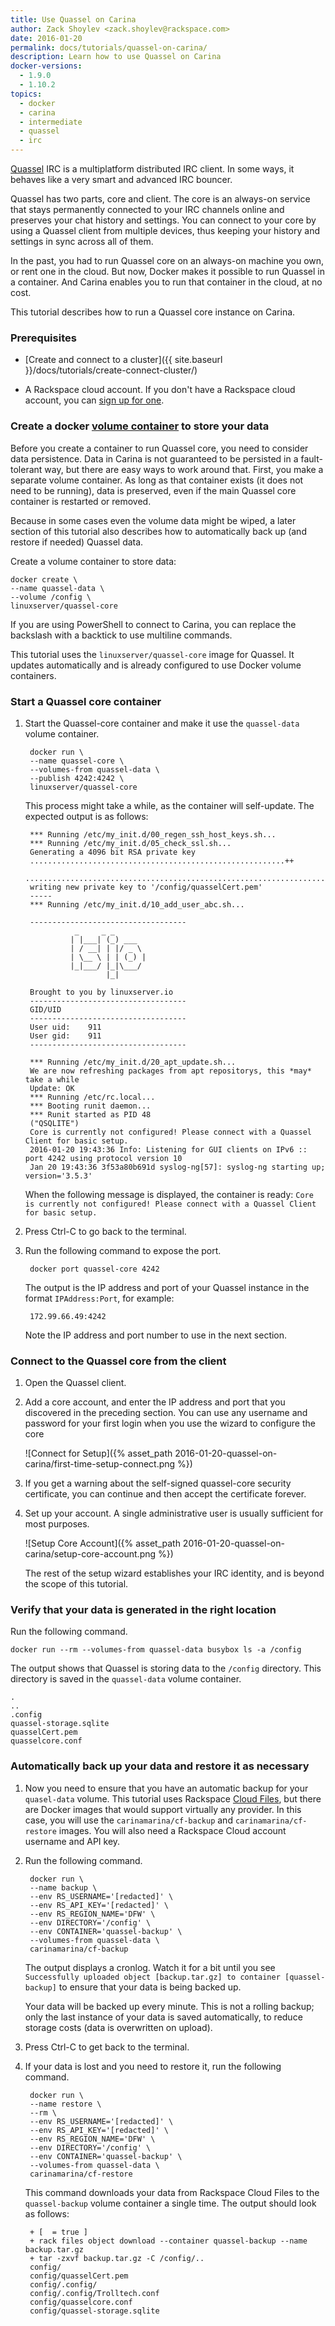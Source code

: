 ```yaml
---
title: Use Quassel on Carina
author: Zack Shoylev <zack.shoylev@rackspace.com>
date: 2016-01-20
permalink: docs/tutorials/quassel-on-carina/
description: Learn how to use Quassel on Carina
docker-versions:
  - 1.9.0
  - 1.10.2
topics:
  - docker
  - carina
  - intermediate
  - quassel
  - irc  
---
```


[Quassel](http://www.quassel-irc.org/about) IRC is a multiplatform distributed IRC client.  In some ways, it behaves like a very smart and advanced IRC bouncer.

Quassel has two parts, core and client. The core is an always-on service that stays permanently connected to your IRC channels online and preserves your chat history and settings. You can connect to your core by using a Quassel client from multiple devices, thus keeping your history and settings in sync across all of them.

In the past, you had to run Quassel core on an always-on machine you own, or rent one in the cloud. But now, Docker makes it possible to run Quassel in a container. And Carina enables you to run that container in the cloud, at no cost.

This tutorial describes how to run a Quassel core instance on Carina.

### Prerequisites

- [Create and connect to a cluster]({{ site.baseurl }}/docs/tutorials/create-connect-cluster/)

- A Rackspace cloud account. If you don't have a Rackspace cloud account, you can
[sign up for one](https://www.rackspace.com/cloud).

### Create a docker [volume container](https://docs.docker.com/engine/userguide/dockervolumes/) to store your data

Before you create a container to run Quassel core, you need to consider data
persistence. Data in Carina is not guaranteed to be persisted in a fault-tolerant way, but there are easy ways to work around that. First, you make a separate volume container. As long as that container exists (it does not need to be running), data is preserved, even if the main Quassel core container is restarted or removed.

Because in some cases even the volume data might be wiped, a later section of this
tutorial also describes how to automatically back up (and restore if needed) Quassel
data.

Create a volume container to store data:


    docker create \
    --name quassel-data \
    --volume /config \
    linuxserver/quassel-core

If you are using PowerShell to connect to Carina, you can replace the backslash with a backtick to use multiline commands.

This tutorial uses the `linuxserver/quassel-core` image for Quassel. It updates automatically and is already configured to use Docker volume containers.

### Start a Quassel core container

1. Start the Quassel-core container and make it use the `quassel-data` volume container.

        docker run \  
        --name quassel-core \  
        --volumes-from quassel-data \  
        --publish 4242:4242 \
        linuxserver/quassel-core

    This process might take a while, as the container will self-update. The expected output is as follows:


        *** Running /etc/my_init.d/00_regen_ssh_host_keys.sh...
        *** Running /etc/my_init.d/05_check_ssl.sh...
        Generating a 4096 bit RSA private key
        .........................................................++
        ....................................................................................++
        writing new private key to '/config/quasselCert.pem'
        -----
        *** Running /etc/my_init.d/10_add_user_abc.sh...

        -----------------------------------
                  _     _ _
                 | |___| (_) ___
                 | / __| | |/ _ \
                 | \__ \ | | (_) |
                 |_|___/ |_|\___/
                         |_|

        Brought to you by linuxserver.io
        -----------------------------------
        GID/UID
        -----------------------------------
        User uid:    911
        User gid:    911
        -----------------------------------

        *** Running /etc/my_init.d/20_apt_update.sh...
        We are now refreshing packages from apt repositorys, this *may* take a while
        Update: OK
        *** Running /etc/rc.local...
        *** Booting runit daemon...
        *** Runit started as PID 48
        ("QSQLITE")
        Core is currently not configured! Please connect with a Quassel Client for basic setup.
        2016-01-20 19:43:36 Info: Listening for GUI clients on IPv6 :: port 4242 using protocol version 10
        Jan 20 19:43:36 3f53a80b691d syslog-ng[57]: syslog-ng starting up; version='3.5.3'

    When the following message is displayed, the container is ready: `Core is currently not configured! Please connect with a Quassel Client for basic setup.`

1. Press Ctrl-C to go back to the terminal.
1. Run the following command to expose the port.

        docker port quassel-core 4242

    The output is the IP address and port of your Quassel instance in the format `IPAddress:Port`, for example:

        172.99.66.49:4242

    Note the IP address and port number to use in the next section.

### Connect to the Quassel core from the client

1. Open the Quassel client.
1. Add a core account, and enter the IP address and port that you discovered in the
preceding section. You can use any username and password for your first login
when you use the wizard to configure the core

    ![Connect for Setup]({% asset_path 2016-01-20-quassel-on-carina/first-time-setup-connect.png %})

1. If you get a warning about the self-signed quassel-core security certificate, you can continue and then accept the certificate forever.

1. Set up your account. A single administrative user is usually sufficient for most
purposes.

    ![Setup Core Account]({% asset_path 2016-01-20-quassel-on-carina/setup-core-account.png %})

    The rest of the setup wizard establishes your IRC identity, and is beyond the scope of this tutorial.

### Verify that your data is generated in the right location

Run the following command.

    docker run --rm --volumes-from quassel-data busybox ls -a /config

The output shows that Quassel is storing data to the `/config` directory. This directory is saved in the `quassel-data` volume container.

    .
    ..
    .config
    quassel-storage.sqlite
    quasselCert.pem
    quasselcore.conf

### Automatically back up your data and restore it as necessary

1. Now you need to ensure that you have an automatic backup for your `quasel-data` volume. This tutorial uses Rackspace [Cloud Files](https://www.rackspace.com/cloud/files), but there are Docker images that would support virtually any provider. In this case, you will use the `carinamarina/cf-backup` and `carinamarina/cf-restore` images. You will also need a Rackspace Cloud account username and API key.

1. Run the following command.

        docker run \
        --name backup \
        --env RS_USERNAME='[redacted]' \
        --env RS_API_KEY='[redacted]' \
        --env RS_REGION_NAME='DFW' \
        --env DIRECTORY='/config' \
        --env CONTAINER='quassel-backup' \
        --volumes-from quassel-data \
        carinamarina/cf-backup

    The output displays a cronlog. Watch it for a bit until you see `Successfully uploaded object [backup.tar.gz] to container [quassel-backup]` to ensure that your data is being backed up.

    Your data will be backed up every minute. This is not a rolling backup; only the last instance of your data is saved automatically, to reduce storage costs (data is overwritten on upload).

1. Press Ctrl-C to get back to the terminal.

1. If your data is lost and you need to restore it, run the following command.

        docker run \
        --name restore \
        --rm \
        --env RS_USERNAME='[redacted]' \
        --env RS_API_KEY='[redacted]' \
        --env RS_REGION_NAME='DFW' \
        --env DIRECTORY='/config' \
        --env CONTAINER='quassel-backup' \
        --volumes-from quassel-data \
        carinamarina/cf-restore

    This command downloads your data from Rackspace Cloud Files to the `quassel-backup` volume container a single time. The output should look as follows:

        + [  = true ]
        + rack files object download --container quassel-backup --name backup.tar.gz
        + tar -zxvf backup.tar.gz -C /config/..
        config/
        config/quasselCert.pem
        config/.config/
        config/.config/Trolltech.conf
        config/quasselcore.conf
        config/quassel-storage.sqlite
